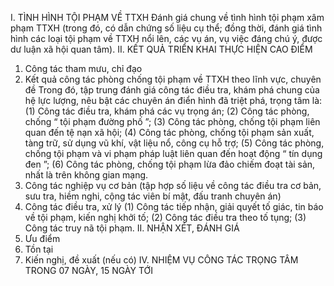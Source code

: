 I. TÌNH HÌNH TỘI PHẠM VỀ TTXH 
Đánh giá chung về tình hình tội phạm xâm phạm TTXH (trong đó, có dẫn 
chứng số liệu cụ thể; đồng thời, đánh giá tình hình các loại tội phạm về TTXH nổi 
lên, các vụ án, vụ việc đáng chú ý, được dư luận xã hội quan tâm). 
II. KẾT QUẢ TRIỂN KHAI THỰC HIỆN CAO ĐIỂM 
1. Công tác tham mưu, chỉ đạo 
2. Kết quả công tác phòng chống tội phạm về TTXH theo lĩnh vực, 
chuyên đề 
Trong đó, tập trung đánh giá công tác điều tra, khám phá chung của hệ lực 
lượng, nêu bật các chuyên án điển hình đã triệt phá, trọng tâm là: 
(1) Công tác điều tra, khám phá các vụ trọng án; 
(2) Công tác phòng, chống “ tội phạm đường phố ”; 
(3) Công tác phòng, chống tội phạm liên quan đến tệ nạn xã hội; 
(4) Công tác phòng, chống tội phạm sản xuất, tàng trữ, sử dụng vũ khí, vật 
liệu nổ, công cụ hỗ trợ; 
(5) Công tác phòng, chống tội phạm và vi phạm pháp luật liên quan đến hoạt 
động “ tín dụng đen ”; 
(6) Công tác phòng, chống tội phạm lừa đảo chiếm đoạt tài sản, nhất là trên 
không gian mạng. 
3. Công tác nghiệp vụ cơ bản (tập hợp số liệu về công tác điều tra cơ bản, 
sưu tra, hiềm nghi, cộng tác viên bí mật, đấu tranh chuyên án) 
4. Công tác điều tra, xử lý 
(1) Công tác tiếp nhận, giải quyết tố giác, tin báo về tội phạm, kiến nghị 
khởi tố; 
(2) Công tác điều tra theo tố tụng; 
(3) Công tác truy nã tội phạm. 
II. NHẬN XÉT, ĐÁNH GIÁ 
1. Ưu điểm 
2. Tồn tại 
3. Kiến nghị, đề xuất (nếu có) 
IV. NHIỆM VỤ CÔNG TÁC TRỌNG TÂM TRONG 07 NGÀY, 15 NGÀY TỚI